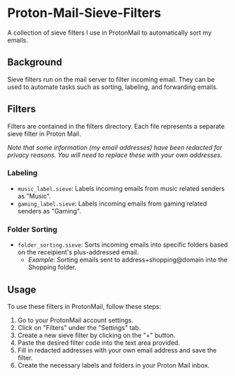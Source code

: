 # Proton-Mail-Sieve-Filters

A collection of sieve filters I use in ProtonMail to automatically sort my emails.

## Background

Sieve filters run on the mail server to filter incoming email. They can be used to automate tasks such as sorting, labeling, and forwarding emails.

## Filters

Filters are contained in the filters directory. Each file represents a separate sieve filter in Proton Mail.

*Note that some information (my email addresses) have been redacted for privacy reasons. You will need to replace these with your own addresses.*

### Labeling

* `music_label.sieve`: Labels incoming emails from music related senders as "Music".
* `gaming_label.sieve`: Labels incoming emails from gaming related senders as "Gaming".

### Folder Sorting

* `folder_sorting.sieve`: Sorts incoming emails into specific folders based on the receipient's plus-addressed email.
  * *Example:* Sorting emails sent to address+shopping@domain into the Shopping folder.

## Usage

To use these filters in ProtonMail, follow these steps:

1. Go to your ProtonMail account settings.
2. Click on "Filters" under the "Settings" tab.
3. Create a new sieve filter by clicking on the "+" button.
4. Paste the desired filter code into the text area provided.
5. Fill in redacted addresses with your own email address and save the filter.
6. Create the necessary labels and folders in your Proton Mail inbox.
